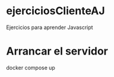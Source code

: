 # ejerciciosClienteAJ

Ejercicios para aprender Javascript

# Arrancar el servidor 

docker compose up 
